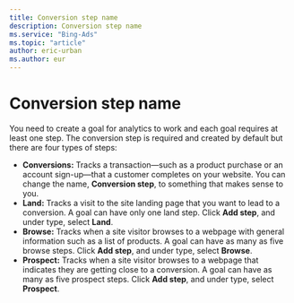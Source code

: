 ```yaml
---
title: Conversion step name
description: Conversion step name
ms.service: "Bing-Ads"
ms.topic: "article"
author: eric-urban
ms.author: eur
---
```


# Conversion step name

You need to create a goal for analytics to work and each goal requires at least one step. The conversion step is required and created by default but there are four types of steps:

- **Conversions:** Tracks a transaction—such as a product purchase or an account sign-up—that a customer completes on your website. You can change the name, **Conversion step**, to something that makes sense to you.
- **Land:** Tracks a visit to the site landing page that you want to lead to a conversion. A goal can have only one land step. Click **Add step**, and under type, select **Land**.
- **Browse:** Tracks when a site visitor browses to a webpage with general information such as a list of products. A goal can have as many as five browse steps. Click **Add step**, and under type, select **Browse**.
- **Prospect:** Tracks when a site visitor browses to a webpage that indicates they are getting close to a conversion. A goal can have as many as five prospect steps. Click **Add step**, and under type, select **Prospect**.


